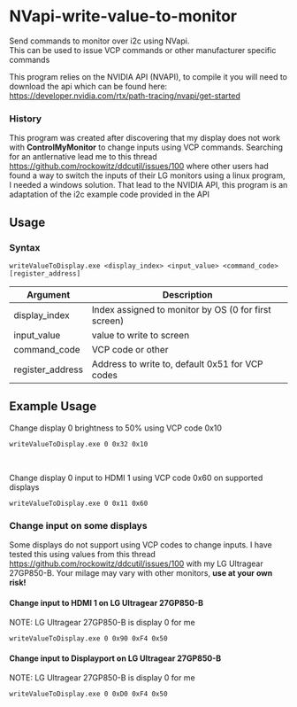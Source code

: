 # NVapi-write-value-to-monitor
Send commands to monitor over i2c using NVapi. <br>
This can be used to issue VCP commands or other manufacturer specific commands


This program relies on the NVIDIA API (NVAPI), to compile it you will need to download the api which can be found here: <br> https://developer.nvidia.com/rtx/path-tracing/nvapi/get-started

### History 
This program was created after discovering that my display does not work with <b>ControlMyMonitor</b> to change inputs using VCP commands. Searching for an antlernative lead me to this thread https://github.com/rockowitz/ddcutil/issues/100 where other users had found a way to switch the inputs of their LG monitors using a linux program, I needed a windows solution. That lead to the NVIDIA API, this program is an adaptation of the i2c example code provided in the API

## Usage

### Syntax
```
writeValueToDisplay.exe <display_index> <input_value> <command_code> [register_address]
```

| Argument | Description |
| -------- | ----------- |
| display_index | Index assigned to monitor by OS (0 for first screen) |
| input_value   | value to write to screen |
| command_code  | VCP code or other|
| register_address | Address to write to, default 0x51 for VCP codes |



## Example Usage
Change display 0 brightness to 50% using VCP code 0x10
```
writeValueToDisplay.exe 0 0x32 0x10 
```
<br>

Change display 0 input to HDMI 1 using VCP code 0x60 on supported displays
```
writeValueToDisplay.exe 0 0x11 0x60 
```

### Change input on some displays
Some displays do not support using VCP codes to change inputs. I have tested this using values from this thread https://github.com/rockowitz/ddcutil/issues/100 with my LG Ultragear 27GP850-B. Your milage may vary with other monitors, <b>use at your own risk!</b>

#### Change input to HDMI 1 on LG Ultragear 27GP850-B
NOTE: LG Ultragear 27GP850-B is display 0 for me
```
writeValueToDisplay.exe 0 0x90 0xF4 0x50
```

#### Change input to Displayport on LG Ultragear 27GP850-B
NOTE: LG Ultragear 27GP850-B is display 0 for me
```
writeValueToDisplay.exe 0 0xD0 0xF4 0x50
```
